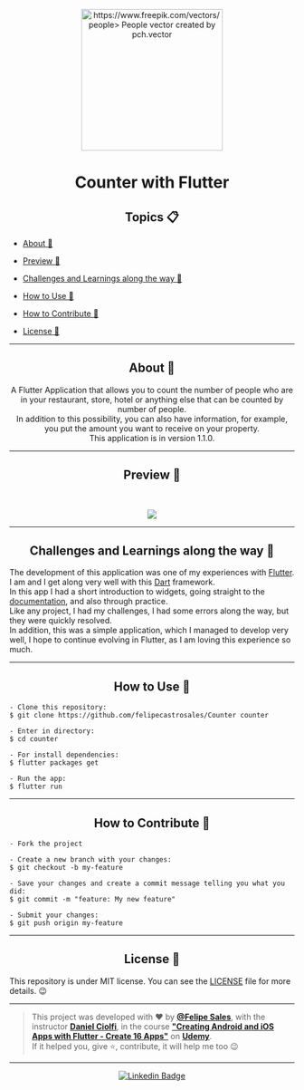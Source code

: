    <p align="center">
      <img src="https://user-images.githubusercontent.com/59374587/91565701-0248c880-e919-11ea-89d9-bd17dfcf160e.png" width="250px" alt="https://www.freepik.com/vectors/people> People vector created by pch.vector"/>
   </p>

   <h1 align="center">Counter with Flutter</h1>

   <h2 align="center">Topics 📋</h2>

   <p>
   
- [About 📖](#about-)

- [Preview 📱](#preview-)

- [Challenges and Learnings along the way 🤯](#---challenges-and-learnings-along-the-way----)

- [How to Use 🤔](#how-to-use-)

- [How to Contribute 💪](#how-to-contribute-)

- [License 📝](#license-)

---

   <h2 align="center">About 📖</h2>
   
   <p align="center">
      A Flutter Application that allows you to count the number of people who are in your restaurant, store, hotel or anything else that can be counted by number of people. <br>
      In addition to this possibility, you can also have information, for example, you put the amount you want to receive on your property.<br>
      This application is in version 1.1.0.

   </p>

---

   <h2 align="center">Preview 📱</h2><br>

   <p align="center">
   <img src="assets/images/demo/CounterAppDemo1.gif">
   </p>

---

   <h2 align="center">
   Challenges and Learnings along the way 🤯
   </h2>

   The development of this application was one of my experiences with [Flutter](https://flutter.dev/). I am and I get along very well with this [Dart](https://dart.dev/) framework.<br>
   In this app I had a short introduction to widgets, going straight to the [documentation](https://flutter.dev/docs), and also through practice.<br>
   Like any project, I had my challenges, I had some errors along the way, but they were quickly resolved.<br>
   In addition, this was a simple application, which I managed to develop very well, I hope to continue evolving in Flutter, as I am loving this experience so much.

---

   <h2 align="center">How to Use 🤔</h2>

   ```   
   - Clone this repository:
   $ git clone https://github.com/felipecastrosales/Counter counter

   - Enter in directory:
   $ cd counter

   - For install dependencies:
   $ flutter packages get

   - Run the app: 
   $ flutter run
   ```

   ---

   <h2 align="center">How to Contribute 💪</h2>

   ```
   - Fork the project 

   - Create a new branch with your changes:
   $ git checkout -b my-feature

   - Save your changes and create a commit message telling you what you did:
   $ git commit -m "feature: My new feature"

   - Submit your changes:
   $ git push origin my-feature
   ```

---

   <h2 align="center">License 📝</h2>

   This repository is under MIT license. You can see the [LICENSE](https://github.com/felipecastrosales/Counter/blob/master/LICENSE) file for more details. 😉

   ---

   >This project was developed with ❤️ by **[@Felipe Sales](https://www.linkedin.com/in/felipecastrosales/)**, with the instructor **[Daniel Ciolfi](https://linkedin.com/in/danielciolfi)**, in the course  **["Creating Android and iOS Apps with Flutter - Create 16 Apps"](https://www.udemy.com/course/curso-completo-flutter-app-android-ios)** on **[Udemy](https://www.udemy.com/)**. <br>
   If it helped you, give ⭐, contribute, it will help me too 😉

---

   <div align="center">

   [![Linkedin Badge](https://img.shields.io/badge/-Felipe%20Sales-292929?style=flat-square&logo=Linkedin&logoColor=white&link=https://www.linkedin.com/in/felipecastrosales/)](https://www.linkedin.com/in/felipecastrosales/)

   </div>
